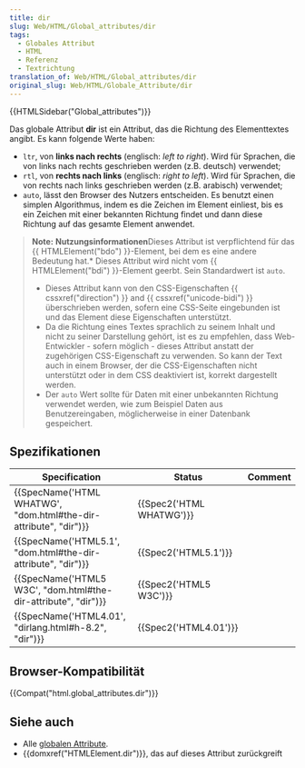 ```yaml
---
title: dir
slug: Web/HTML/Global_attributes/dir
tags:
  - Globales Attribut
  - HTML
  - Referenz
  - Textrichtung
translation_of: Web/HTML/Global_attributes/dir
original_slug: Web/HTML/Globale_Attribute/dir
---
```

{{HTMLSidebar("Global_attributes")}}

Das globale Attribut **dir** ist ein Attribut, das die Richtung des Elementtextes angibt. Es kann folgende Werte haben:

- `ltr`, von **links nach rechts** (englisch: _left to right_). Wird für Sprachen, die von links nach rechts geschrieben werden (z.B. deutsch) verwendet;
- `rtl`, von **rechts nach links** (englisch: _right to left_). Wird für Sprachen, die von rechts nach links geschrieben werden (z.B. arabisch) verwendet;
- `auto`, lässt den Browser des Nutzers entscheiden. Es benutzt einen simplen Algorithmus, indem es die Zeichen im Element einliest, bis es ein Zeichen mit einer bekannten Richtung findet und dann diese Richtung auf das gesamte Element anwendet.

> **Note:** **Nutzungsinformationen**Dieses Attribut ist verpflichtend für das {{ HTMLElement("bdo") }}-Element, bei dem es eine andere Bedeutung hat.\* Dieses Attribut wird nicht vom {{ HTMLElement("bdi") }}-Element geerbt. Sein Standardwert ist `auto`.
>
> - Dieses Attribut kann von den CSS-Eigenschaften {{ cssxref("direction") }} and {{ cssxref("unicode-bidi") }} überschrieben werden, sofern eine CSS-Seite eingebunden ist und das Element diese Eigenschaften unterstützt.
> - Da die Richtung eines Textes sprachlich zu seinem Inhalt und nicht zu seiner Darstellung gehört, ist es zu empfehlen, dass Web-Entwickler - sofern möglich - dieses Attribut anstatt der zugehörigen CSS-Eigenschaft zu verwenden. So kann der Text auch in einem Browser, der die CSS-Eigenschaften nicht unterstützt oder in dem CSS deaktiviert ist, korrekt dargestellt werden.
> - Der `auto` Wert sollte für Daten mit einer unbekannten Richtung verwendet werden, wie zum Beispiel Daten aus Benutzereingaben, möglicherweise in einer Datenbank gespeichert.

## Spezifikationen

| Specification                                                                        | Status                           | Comment |
| ------------------------------------------------------------------------------------ | -------------------------------- | ------- |
| {{SpecName('HTML WHATWG', "dom.html#the-dir-attribute", "dir")}} | {{Spec2('HTML WHATWG')}} |         |
| {{SpecName('HTML5.1', "dom.html#the-dir-attribute", "dir")}}     | {{Spec2('HTML5.1')}}     |         |
| {{SpecName('HTML5 W3C', "dom.html#the-dir-attribute", "dir")}} | {{Spec2('HTML5 W3C')}}     |         |
| {{SpecName('HTML4.01', "dirlang.html#h-8.2", "dir")}}             | {{Spec2('HTML4.01')}}     |         |

## Browser-Kompatibilität

{{Compat("html.global_attributes.dir")}}

## Siehe auch

- Alle [globalen Attribute](/de/docs/Web/HTML/Global_attributes).
- {{domxref("HTMLElement.dir")}}, das auf dieses Attribut zurückgreift
